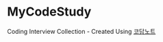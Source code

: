 # MyCodeStudy
Coding Interview Collection - Created Using [코답노트](https://chrome.google.com/webstore/detail/%EC%BD%94%EB%8B%B5%EB%85%B8%ED%8A%B8/jnblbdlgdgbbgpnllacdodkncdckndli?hl=ko)
